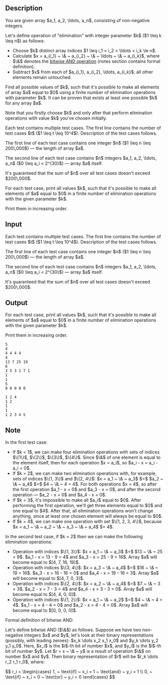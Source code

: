 ## Description

<div><p>You are given array $a_1, a_2, \ldots, a_n$, consisting of non-negative integers.</p><p>Let's define operation of "elimination" with integer parameter $k$ ($1 \leq k \leq n$) as follows:</p><ul> <li> Choose $k$ distinct array indices $1 \leq i_1 &lt; i_2 &lt; \ldots &lt; i_k \le n$. </li><li> Calculate $x = a_{i_1} ~ \&amp; ~ a_{i_2} ~ \&amp; ~ \ldots ~ \&amp; ~ a_{i_k}$, where $\&amp;$ denotes the <a href="https://en.wikipedia.org/wiki/Bitwise_operation#AND">bitwise AND operation</a> (notes section contains formal definition). </li><li> Subtract $x$ from each of $a_{i_1}, a_{i_2}, \ldots, a_{i_k}$; all other elements remain untouched. </li></ul><p>Find all possible values of $k$, such that it's possible to make all elements of array $a$ equal to $0$ using a finite number of elimination operations with parameter $k$. It can be proven that exists at least one possible $k$ for any array $a$.</p><p>Note that you <span class="tex-font-style-bf">firstly choose $k$ and only after that perform elimination operations with value $k$ you've chosen initially</span>.</p></div><div class="input-specification"><p>Each test contains multiple test cases. The first line contains the number of test cases $t$ ($1 \leq t \leq 10^4$). Description of the test cases follows.</p><p>The first line of each test case contains one integer $n$ ($1 \leq n \leq 200\,000$)&nbsp;— the length of array $a$.</p><p>The second line of each test case contains $n$ integers $a_1, a_2, \ldots, a_n$ ($0 \leq a_i &lt; 2^{30}$)&nbsp;— array $a$ itself.</p><p>It's guaranteed that the sum of $n$ over all test cases doesn't exceed $200\,000$.</p></div><div class="output-specification"><p>For each test case, print all values $k$, such that it's possible to make all elements of $a$ equal to $0$ in a finite number of elimination operations with the given parameter $k$.</p><p><span class="tex-font-style-bf">Print them in increasing order.</span></p></div>

## Input

<p>Each test contains multiple test cases. The first line contains the number of test cases $t$ ($1 \leq t \leq 10^4$). Description of the test cases follows.</p><p>The first line of each test case contains one integer $n$ ($1 \leq n \leq 200\,000$)&nbsp;— the length of array $a$.</p><p>The second line of each test case contains $n$ integers $a_1, a_2, \ldots, a_n$ ($0 \leq a_i &lt; 2^{30}$)&nbsp;— array $a$ itself.</p><p>It's guaranteed that the sum of $n$ over all test cases doesn't exceed $200\,000$.</p>

## Output

<p>For each test case, print all values $k$, such that it's possible to make all elements of $a$ equal to $0$ in a finite number of elimination operations with the given parameter $k$.</p><p><span class="tex-font-style-bf">Print them in increasing order.</span></p>





```input1
5
4
4 4 4 4
4
13 7 25 19
6
3 5 3 1 7 1
1
1
5
0 0 0 0 0
```




```output1
1 2 4
1 2
1
1
1 2 3 4 5
```



## Note

<p>In the first test case:</p><ul> <li> If $k = 1$, we can make four elimination operations with sets of indices $\{1\}$, $\{2\}$, $\{3\}$, $\{4\}$. Since $\&amp;$ of one element is equal to the element itself, then for each operation $x = a_i$, so $a_i - x = a_i - a_i = 0$. </li><li> If $k = 2$, we can make two elimination operations with, for example, sets of indices $\{1, 3\}$ and $\{2, 4\}$: $x = a_1 ~ \&amp; ~ a_3$ $=$ $a_2 ~ \&amp; ~ a_4$ $=$ $4 ~ \&amp; ~ 4 = 4$. For both operations $x = 4$, so after the first operation $a_1 - x = 0$ and $a_3 - x = 0$, and after the second operation&nbsp;— $a_2 - x = 0$ and $a_4 - x = 0$. </li><li> If $k = 3$, it's impossible to make all $a_i$ equal to $0$. After performing the first operation, we'll get three elements equal to $0$ and one equal to $4$. After that, all elimination operations won't change anything, since at least one chosen element will always be equal to $0$. </li><li> If $k = 4$, we can make one operation with set $\{1, 2, 3, 4\}$, because $x = a_1 ~ \&amp; ~ a_2 ~ \&amp; ~ a_3 ~ \&amp; ~ a_4$ $= 4$. </li></ul><p>In the second test case, if $k = 2$ then we can make the following elimination operations:</p><ul> <li> Operation with indices $\{1, 3\}$: $x = a_1 ~ \&amp; ~ a_3$ $=$ $13 ~ \&amp; ~ 25 = 9$. $a_1 - x = 13 - 9 = 4$ and $a_3 - x = 25 - 9 = 16$. Array $a$ will become equal to $[4, 7, 16, 19]$. </li><li> Operation with indices $\{3, 4\}$: $x = a_3 ~ \&amp; ~ a_4$ $=$ $16 ~ \&amp; ~ 19 = 16$. $a_3 - x = 16 - 16 = 0$ and $a_4 - x = 19 - 16 = 3$. Array $a$ will become equal to $[4, 7, 0, 3]$. </li><li> Operation with indices $\{2, 4\}$: $x = a_2 ~ \&amp; ~ a_4$ $=$ $7 ~ \&amp; ~ 3 = 3$. $a_2 - x = 7 - 3 = 4$ and $a_4 - x = 3 - 3 = 0$. Array $a$ will become equal to $[4, 4, 0, 0]$. </li><li> Operation with indices $\{1, 2\}$: $x = a_1 ~ \&amp; ~ a_2$ $=$ $4 ~ \&amp; ~ 4 = 4$. $a_1 - x = 4 - 4 = 0$ and $a_2 - x = 4 - 4 = 0$. Array $a$ will become equal to $[0, 0, 0, 0]$. </li></ul><p><span class="tex-font-style-bf">Formal definition of bitwise AND:</span></p><p>Let's define bitwise AND ($\&amp;$) as follows. Suppose we have two non-negative integers $x$ and $y$, let's look at their binary representations (possibly, with leading zeroes): $x_k \dots x_2 x_1 x_0$ and $y_k \dots y_2 y_1 y_0$. Here, $x_i$ is the $i$-th bit of number $x$, and $y_i$ is the $i$-th bit of number $y$. Let $r = x ~ \&amp; ~ y$ is a result of operation $\&amp;$ on number $x$ and $y$. Then binary representation of $r$ will be $r_k \dots r_2 r_1 r_0$, where:</p><p>$$ r_i = \begin{cases} 1, ~ \text{if} ~ x_i = 1 ~ \text{and} ~ y_i = 1 \\ 0, ~ \text{if} ~ x_i = 0 ~ \text{or} ~ y_i = 0 \end{cases} $$</p>
